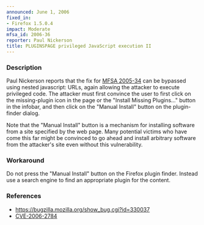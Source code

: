 ```yaml
---
announced: June 1, 2006
fixed_in:
- Firefox 1.5.0.4
impact: Moderate
mfsa_id: 2006-36
reporter: Paul Nickerson
title: PLUGINSPAGE privileged JavaScript execution II
---
```


<h3>Description</h3>

<p>Paul Nickerson reports that the fix for
<a href="../2005/mfsa2005-34.html">
MFSA 2005-34</a> can be bypassed using nested javascript:  URLs, again allowing
the attacker to execute privileged code. The attacker must first convince the
user to first click on the missing-plugin icon in the page or the
"Install Missing Plugins..." button in the infobar, and then click on the
"Manual Install" button on the plugin-finder dialog.</p>

<p>Note that the "Manual Install" button is a mechanism for installing
software from a site specified by the web page. Many potential victims who have
come this far might be convinced to go ahead and install arbitrary software from
the attacker's site even without this vulnerability.</p>

<h3>Workaround</h3>

<p>Do not press the "Manual Install" button on the Firefox plugin finder. Instead
use a search engine to find an appropriate plugin for the content.</p>

<h3>References</h3>

<ul>
<li><a href="https://bugzilla.mozilla.org/show_bug.cgi?id=330037">
https://bugzilla.mozilla.org/show_bug.cgi?id=330037</a></li>
<li>
<a class="ex-ref" href="http://www.cve.mitre.org/cgi-bin/cvename.cgi?name=CVE-2006-2784">CVE-2006-2784</a></li>
</ul>



